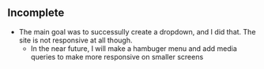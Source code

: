 ## Incomplete 

- The main goal was to successully create a dropdown, and I did that. The site is not responsive at all though. 
  - In the near future, I will make a hambuger menu and add media queries to make more responsive on smaller screens
  